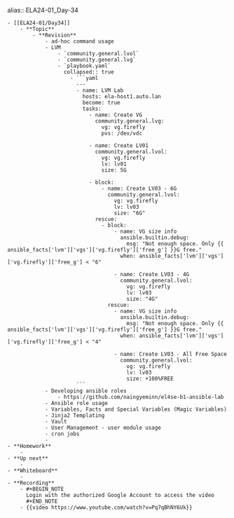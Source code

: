 alias:: ELA24-01_Day-34

	- [[ELA24-01/Day34]]
		- **Topic**
			- **Revision**
				- ad-hoc command usage
				- LVM
					- `community.general.lvol`
					- `community.general.lvg`
					- `playbook.yaml`
					  collapsed:: true
						- ```yaml
						  ---
						  - name: LVM Lab
						    hosts: ela-host1.auto.lan
						    become: true
						    tasks:
						      - name: Create VG
						        community.general.lvg:
						          vg: vg.firefly
						          pvs: /dev/vdc
						  
						      - name: Create LV01
						        community.general.lvol:
						          vg: vg.firefly
						          lv: lv01
						          size: 5G
						  
						      - block: 
						          - name: Create LV03 - 6G
						            community.general.lvol:
						              vg: vg.firefly
						              lv: lv03
						              size: "6G"
						        rescue:
						          - block:
						              - name: VG size info
						                ansible.builtin.debug:
						                  msg: "Not enough space. Only {{ ansible_facts['lvm']['vgs']['vg.firefly']['free_g'] }}G free."
						                when: ansible_facts['lvm']['vgs']['vg.firefly']['free_g'] < "6"
						  
						              - name: Create LV03 - 4G 
						                community.general.lvol:
						                  vg: vg.firefly
						                  lv: lv03
						                  size: "4G"
						            rescue:
						              - name: VG size info
						                ansible.builtin.debug:
						                  msg: "Not enough space. Only {{ ansible_facts['lvm']['vgs']['vg.firefly']['free_g'] }}G free."
						                when: ansible_facts['lvm']['vgs']['vg.firefly']['free_g'] < "4"
						  
						              - name: Create LV03 - All Free Space
						                community.general.lvol:
						                  vg: vg.firefly
						                  lv: lv03
						                  size: +100%FREE
						  ```
				- Developing ansible roles
					- https://github.com/naingyeminn/el4se-b1-ansible-lab
				- Ansible role usage
				- Variables, Facts and Special Variables (Magic Variables)
				- Jinja2 Templating
				- Vault
				- User Management - user module usage
				- cron jobs
				-
	- **Homework**
		-
	- **Up next**
		-
	- **Whiteboard**
		-
	- **Recording**
		- #+BEGIN_NOTE
		  Login with the authorized Google Account to access the video
		  #+END_NOTE
		- {{video https://www.youtube.com/watch?v=Pq7qBhNY6Uk}}
